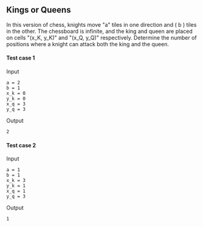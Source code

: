 ## Kings or Queens

In this version of chess, knights move "a" tiles in one direction and \( b \) tiles in the other. The chessboard is infinite, and the king and queen are placed on cells "(x_K, y_K)" and "(x_Q, y_Q)" respectively. Determine the number of positions where a knight can attack both the king and the queen.

#### Test case 1

Input

```
a = 2
b = 1
x_k = 0
y_k = 0
x_q = 3
y_q = 3
```

Output

```
2
```


#### Test case 2

Input
```
a = 1
b = 1
x_k = 3
y_k = 1
x_q = 1
y_q = 3
```

Output

```
1
```